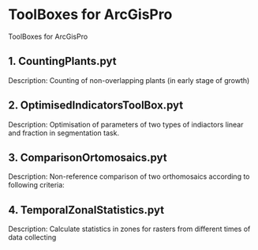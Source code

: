 # ToolBoxes for ArcGisPro
ToolBoxes for ArcGisPro

## 1. CountingPlants.pyt
Description: Counting of non-overlapping plants (in early stage of growth)

## 2. OptimisedIndicatorsToolBox.pyt
Description: Optimisation of parameters of two types of indiactors linear and fraction in segmentation task.

## 3. ComparisonOrtomosaics.pyt
Description: Non-reference comparison of two orthomosaics according to following criteria:

## 4. TemporalZonalStatistics.pyt
Description: Calculate statistics in zones for rasters from different times of data collecting

